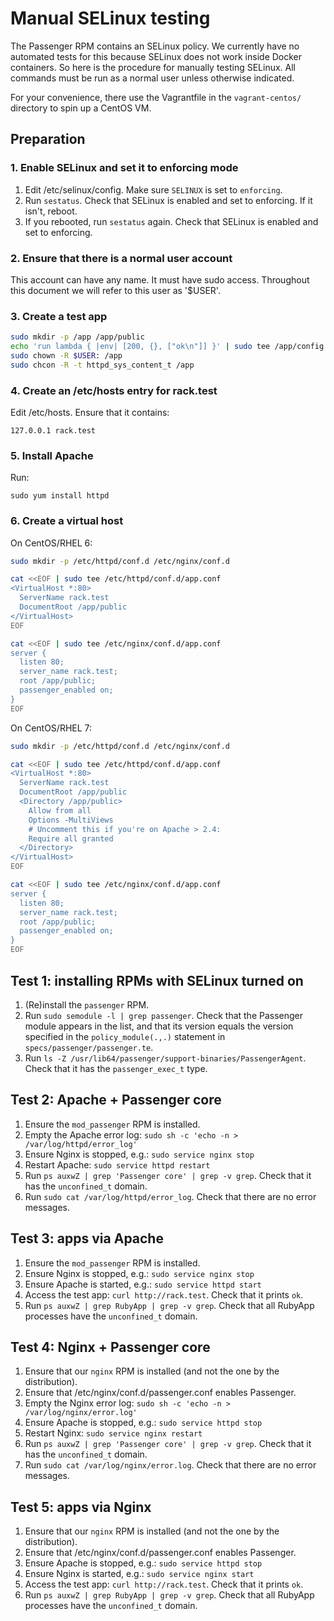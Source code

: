 # Manual SELinux testing

The Passenger RPM contains an SELinux policy. We currently have no automated tests for this because SELinux does not work inside Docker containers. So here is the procedure for manually testing SELinux. All commands must be run as a normal user unless otherwise indicated.

For your convenience, there use the Vagrantfile in the `vagrant-centos/` directory to spin up a CentOS VM.

## Preparation

### 1. Enable SELinux and set it to enforcing mode

 1. Edit /etc/selinux/config. Make sure `SELINUX` is set to `enforcing`.
 2. Run `sestatus`. Check that SELinux is enabled and set to enforcing. If it isn't, reboot.
 3. If you rebooted, run `sestatus` again. Check that SELinux is enabled and set to enforcing.

### 2. Ensure that there is a normal user account

This account can have any name. It must have sudo access. Throughout this document we will refer to this user as '$USER'.

### 3. Create a test app

~~~bash
sudo mkdir -p /app /app/public
echo 'run lambda { |env| [200, {}, ["ok\n"]] }' | sudo tee /app/config.ru
sudo chown -R $USER: /app
sudo chcon -R -t httpd_sys_content_t /app
~~~

### 4. Create an /etc/hosts entry for rack.test

Edit /etc/hosts. Ensure that it contains:

    127.0.0.1 rack.test

### 5. Install Apache

Run:

    sudo yum install httpd

### 6. Create a virtual host

On CentOS/RHEL 6:

~~~bash
sudo mkdir -p /etc/httpd/conf.d /etc/nginx/conf.d

cat <<EOF | sudo tee /etc/httpd/conf.d/app.conf
<VirtualHost *:80>
  ServerName rack.test
  DocumentRoot /app/public
</VirtualHost>
EOF

cat <<EOF | sudo tee /etc/nginx/conf.d/app.conf
server {
  listen 80;
  server_name rack.test;
  root /app/public;
  passenger_enabled on;
}
EOF
~~~

On CentOS/RHEL 7:

~~~bash
sudo mkdir -p /etc/httpd/conf.d /etc/nginx/conf.d

cat <<EOF | sudo tee /etc/httpd/conf.d/app.conf
<VirtualHost *:80>
  ServerName rack.test
  DocumentRoot /app/public
  <Directory /app/public>
    Allow from all
    Options -MultiViews
    # Uncomment this if you're on Apache > 2.4:
    Require all granted
  </Directory>
</VirtualHost>
EOF

cat <<EOF | sudo tee /etc/nginx/conf.d/app.conf
server {
  listen 80;
  server_name rack.test;
  root /app/public;
  passenger_enabled on;
}
EOF
~~~

## Test 1: installing RPMs with SELinux turned on

 1. (Re)install the `passenger` RPM.
 2. Run `sudo semodule -l | grep passenger`. Check that the Passenger module appears in the list, and that its version equals the version specified in the `policy_module(.,.)` statement in `specs/passenger/passenger.te`.
 3. Run `ls -Z /usr/lib64/passenger/support-binaries/PassengerAgent`. Check that it has the `passenger_exec_t` type.

## Test 2: Apache + Passenger core

 1. Ensure the `mod_passenger` RPM is installed.
 2. Empty the Apache error log: `sudo sh -c 'echo -n > /var/log/httpd/error_log'`
 3. Ensure Nginx is stopped, e.g.: `sudo service nginx stop`
 4. Restart Apache: `sudo service httpd restart`
 5. Run `ps auxwZ | grep 'Passenger core' | grep -v grep`. Check that it has the `unconfined_t` domain.
 6. Run `sudo cat /var/log/httpd/error_log`. Check that there are no error messages.

 ## Test 3: apps via Apache

  1. Ensure the `mod_passenger` RPM is installed.
  2. Ensure Nginx is stopped, e.g.: `sudo service nginx stop`
  3. Ensure Apache is started, e.g.: `sudo service httpd start`
  4. Access the test app: `curl http://rack.test`. Check that it prints `ok`.
  5. Run `ps auxwZ | grep RubyApp | grep -v grep`. Check that all RubyApp processes have the `unconfined_t` domain.

## Test 4: Nginx + Passenger core

 1. Ensure that our `nginx` RPM is installed (and not the one by the distribution).
 2. Ensure that /etc/nginx/conf.d/passenger.conf enables Passenger.
 3. Empty the Nginx error log: `sudo sh -c 'echo -n > /var/log/nginx/error.log'`
 4. Ensure Apache is stopped, e.g.: `sudo service httpd stop`
 5. Restart Nginx: `sudo service nginx restart`
 6. Run `ps auxwZ | grep 'Passenger core' | grep -v grep`. Check that it has the `unconfined_t` domain.
 7. Run `sudo cat /var/log/nginx/error.log`. Check that there are no error messages.

## Test 5: apps via Nginx

 1. Ensure that our `nginx` RPM is installed (and not the one by the distribution).
 2. Ensure that /etc/nginx/conf.d/passenger.conf enables Passenger.
 3. Ensure Apache is stopped, e.g.: `sudo service httpd stop`
 4. Ensure Nginx is started, e.g.: `sudo service nginx start`
 5. Access the test app: `curl http://rack.test`. Check that it prints `ok`.
 6. Run `ps auxwZ | grep RubyApp | grep -v grep`. Check that all RubyApp processes have the `unconfined_t` domain.
